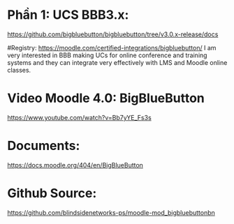 # Phần 1: UCS BBB3.x:
https://github.com/bigbluebutton/bigbluebutton/tree/v3.0.x-release/docs

#Registry:
https://moodle.com/certified-integrations/bigbluebutton/
I am very interested in BBB making UCs for online conference and training systems and they can integrate very effectively with LMS and Moodle online classes.

# Video Moodle 4.0: BigBlueButton
https://www.youtube.com/watch?v=Bb7yYE_Fs3s

# Documents:
https://docs.moodle.org/404/en/BigBlueButton

# Github Source:
https://github.com/blindsidenetworks-ps/moodle-mod_bigbluebuttonbn
